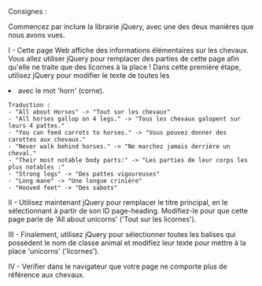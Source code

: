 Consignes :

Commencez par inclure la librairie jQuery, avec une des deux manières que nous avons vues.

I - Cette page Web affiche des informations élémentaires sur les chevaux. Vous allez utiliser jQuery pour remplacer
 des parties de cette page afin qu'elle ne traite que des licornes à la place !
 Dans cette première étape, utilisez jQuery pour modifier le texte de toutes les <li> avec le mot 'horn' (corne).

    Traduction :
    - "All about Horses" -> "Tout sur les chevaux"
    - "All horses gallop on 4 legs." -> "Tous les chevaux galopent sur leurs 4 pattes."
    - "You can feed carrots to horses." -> "Vous pouvez donner des carottes aux chevaux."
    - "Never walk behind horses." -> "Ne marchez jamais derrière un cheval."
    - "Their most notable body parts:" -> "Les parties de leur corps les plus notables :"
    - "Strong legs" -> "Des pattes vigoureuses"
    - "Long mane" -> "Une longue crinière"
    - "Hooved feet" -> "Des sabots"


II - Utilisez maintenant jQuery pour remplacer le titre principal, en le sélectionnant à partir de 
son ID page-heading.
 Modifiez-le pour que cette page parle de 'All about unicorns' ('Tout sur les licornes').

III - Finalement, utilisez jQuery pour sélectionner toutes les balises <span> 
qui possèdent le nom de classe animal
 et modifiez leur texte pour mettre à la place 'unicorns' ('licornes').


IV - Verifier dans le navigateur que votre page ne comporte plus de référence aux chevaux.



